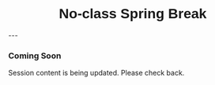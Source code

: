 <h1  style="font-family:  Verdana,  Geneva,  sans-serif;  text-align:center">No-class  Spring  Break</h1> 
--- 
 
###  Coming  Soon 
 
Session  content  is  being  updated.  Please  check  back.
